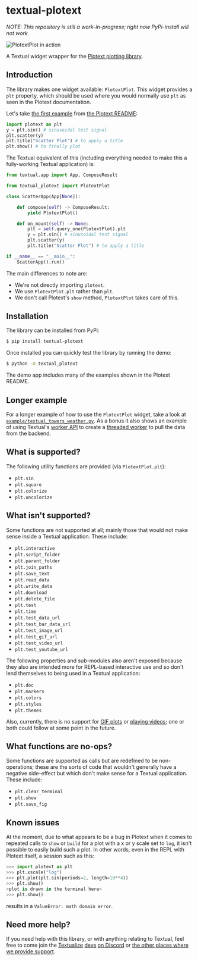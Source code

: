 # textual-plotext

*NOTE: This repository is still a work-in-progress; right now PyPi-install will
not work*

![PlotextPlot in action](https://raw.githubusercontent.com/Textualize/textual-plotext/main/textual-plotext-example.png)

A Textual widget wrapper for the [Plotext plotting
library](https://github.com/piccolomo/plotext).

## Introduction

The library makes one widget available: `PlotextPlot`. This widget provides
a `plt` property, which should be used where you would normally use `plt` as
seen in the Plotext documentation.

Let's take [the first
example](https://github.com/piccolomo/plotext/blob/master/readme/basic.md#scatter-plot)
from [the Plotext README](https://github.com/piccolomo/plotext#readme):

```python
import plotext as plt
y = plt.sin() # sinusoidal test signal
plt.scatter(y)
plt.title("Scatter Plot") # to apply a title
plt.show() # to finally plot
```

The Textual equivalent of this (including everything needed to make this a
fully-working Textual application) is:

```python
from textual.app import App, ComposeResult

from textual_plotext import PlotextPlot

class ScatterApp(App[None]):

    def compose(self) -> ComposeResult:
        yield PlotextPlot()

    def on_mount(self) -> None:
        plt = self.query_one(PlotextPlot).plt
        y = plt.sin() # sinusoidal test signal
        plt.scatter(y)
        plt.title("Scatter Plot") # to apply a title

if __name__ == "__main__":
    ScatterApp().run()
```

The main differences to note are:

- We're not directly importing `plotext`.
- We use `PlotextPlot.plt` rather than `plt`.
- We don't call Plotext's `show` method, `PlotextPlot` takes care of this.

## Installation

The library can be installed from PyPi:

```sh
$ pip install textual-plotext
```

Once installed you can quickly test the library by running the demo:

```sh
$ python -m textual_plotext
```

The demo app includes many of the examples shown in the Plotext README.

## Longer example

For a longer example of how to use the `PlotextPlot` widget, take a look at
[`example/textual_towers_weather.py`](./example/textual_towers_weather.py).
As a bonus it also shows an example of using Textual's [worker
API](https://textual.textualize.io/guide/workers/) to create a [threaded
worker](https://textual.textualize.io/guide/workers/#thread-workers) to pull
the data from the backend.

## What is supported?

The following utility functions are provided (via `PlotextPlot.plt`):

- `plt.sin`
- `plt.square`
- `plt.colorize`
- `plt.uncolorize`

## What isn't supported?

Some functions are not supported at all; mainly those that would not make
sense inside a Textual application. These include:

- `plt.interactive`
- `plt.script_folder`
- `plt.parent_folder`
- `plt.join_paths`
- `plt.save_text`
- `plt.read_data`
- `plt.write_data`
- `plt.download`
- `plt.delete_file`
- `plt.test`
- `plt.time`
- `plt.test_data_url`
- `plt.test_bar_data_url`
- `plt.test_image_url`
- `plt.test_gif_url`
- `plt.test_video_url`
- `plt.test_youtube_url`

The following properties and sub-modules also aren't exposed because they
also are intended more for REPL-based interactive use and so don't lend
themselves to being used in a Textual application:

- `plt.doc`
- `plt.markers`
- `plt.colors`
- `plt.styles`
- `plt.themes`

Also, currently, there is no support for [GIF
plots](https://github.com/piccolomo/plotext/blob/master/readme/image.md#gif-plot) or
[playing
videos](https://github.com/piccolomo/plotext/blob/master/readme/video.md);
one or both could follow at some point in the future.

## What functions are no-ops?

Some functions are supported as calls but are redefined to be
non-operations; these are the sorts of code that wouldn't generally have a
negative side-effect but which don't make sense for a Textual application.
These include:

- `plt.clear_terminal`
- `plt.show`
- `plt.save_fig`

## Known issues

At the moment, due to what appears to be a bug in Plotext when it comes to
repeated calls to `show` or `build` for a plot with a x or y scale set to
`log`, it isn't possible to easily build such a plot. In other words, even
in the REPL with Plotext itself, a session such as this:

```python
>>> import plotext as plt
>>> plt.xscale("log")
>>> plt.plot(plt.sin(periods=2, length=10**4))
>>> plt.show()
<plot is drawn in the terminal here>
>>> plt.show()
```

results in a `ValueError: math domain error`.

## Need more help?

If you need help with this library, or with anything relating to Textual,
feel free to come join the [Textualize](https://www.textualize.io/)
[devs](https://www.textualize.io/about-us/) [on
Discord](https://discord.gg/Enf6Z3qhVr) or [the other places where we
provide support](https://textual.textualize.io/help/).
